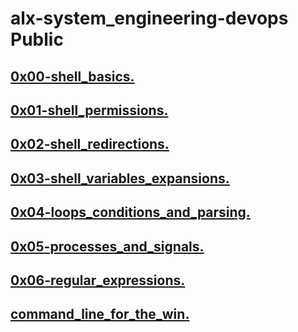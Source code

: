 # alx-system_engineering-devops Public

## [0x00-shell_basics.](./0x00-shell_basics/)
## [0x01-shell_permissions.](./0x01-shell_permissions/)
## [0x02-shell_redirections.](./0x02-shell_redirections/)
## [0x03-shell_variables_expansions.](./0x03-shell_variables_expansions/)
## [0x04-loops_conditions_and_parsing.](./0x04-loops_conditions_and_parsing/)
## [0x05-processes_and_signals.](./0x05-processes_and_signals/)
## [0x06-regular_expressions.](./0x06-regular_expressions/)
## [command_line_for_the_win.](./command_line_for_the_win/)
